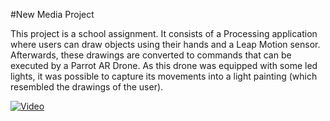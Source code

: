 #New Media Project

This project is a school assignment. It consists of a Processing application where users can draw objects using their hands and a Leap Motion sensor. Afterwards, these drawings are converted to commands that can be executed by a Parrot AR Drone. As this drone was equipped with some led lights, it was possible to capture its movements into a light painting (which resembled the drawings of the user).

[![Video](http://img.youtube.com/vi/MuROgKeEO1g/0.jpg)](http://www.youtube.com/watch?v=MuROgKeEO1g "Video")
